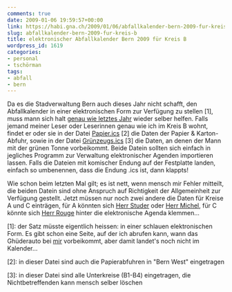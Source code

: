```yaml
---
comments: true
date: 2009-01-06 19:59:57+00:00
link: https://habi.gna.ch/2009/01/06/abfallkalender-bern-2009-fur-kreis-b/
slug: abfallkalender-bern-2009-fur-kreis-b
title: elektronischer Abfallkalender Bern 2009 für Kreis B
wordpress_id: 1619
categories:
- personal
- tschörman
tags:
- abfall
- bern
---
```


Da es die Stadverwaltung Bern auch dieses Jahr nicht schafft, den Abfallkalender in einer elektronischen Form zur Verfügung zu stellen [1], muss mann sich halt [genau wie letztes Jahr](https://habi.gna.ch/2007/12/14/neuer-ghuder-kalender-fur-bern-b1/) wieder selber helfen. Falls jemand meiner Leser oder Leserinnen genau wie ich im Kreis B wohnt, findet er oder sie in der Datei [Papier.ics](https://habi.gna.ch/wp-content/uploads/2009/01/papier.ics) [2] die Daten der Papier & Karton-Abfuhr, sowie in der Datei [Grünzeugs.ics](https://habi.gna.ch/wp-content/uploads/2009/01/gr%C3%BCnzeugs.ics) [3] die Daten, an denen der Mann mit der grünen Tonne vorbeikommt. Beide Datein sollten sich einfach in jegliches Programm zur Verwaltung elektronischer Agenden importieren lassen. Falls die Dateien mit komischer Endung auf der Festplatte landen, einfach so umbenennen, dass die Endung .ics ist, dann klappts!




Wie schon beim letzten Mal gilt; es ist nett, wenn mensch mir Fehler mitteilt, die beiden Datein sind ohne Anspruch auf Richtigkeit der Allgemeinheit zur Verfügung gestellt. Jetzt müssen nur noch zwei andere die Daten für Kreise A und C einträgen, für A könnten sich [Herr Studer](https://hymnos.existenz.ch/) oder [Herr Michel](http://bloxxs.ch/), für C könnte sich [Herr Rouge](http://www.rouge.ch/blog/) hinter die elektronische Agenda klemmen...




[1]: der Satz müsste eigentlich heissen: in einer schlauen elektronischen Form. Es gibt schon eine Seite, auf der ich abrufen kann, wann das Ghüderauto bei [mir](http://www.bern.ch/leben_in_bern/wohnen/abfaelle/kehricht/abfuhrdaten/strasse/446) vorbeikommt, aber damit landet's noch nicht im Kalender...




[2]: in dieser Datei sind auch die Papierabfuhren in "Bern West" eingetragen




[3]: in dieser Datei sind alle Unterkreise (B1-B4) eingetragen, die Nichtbetreffenden kann mensch selber löschen




